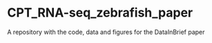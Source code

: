 # CPT_RNA-seq_zebrafish_paper
 A repository with the code, data and figures for the DataInBrief paper
